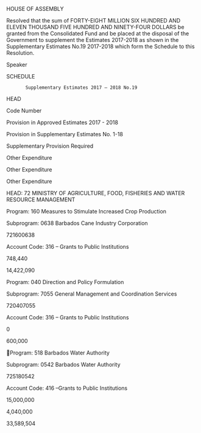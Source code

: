 HOUSE OF ASSEMBLY

Resolved that the sum of FORTY-EIGHT MILLION SIX HUNDRED AND ELEVEN THOUSAND
FIVE HUNDRED AND NINETY-FOUR DOLLARS be granted from the Consolidated Fund and be
placed at the disposal of the Government to supplement the Estimates 2017-2018 as shown in
the Supplementary Estimates No.19 2017-2018 which form the Schedule to this Resolution.

Speaker

SCHEDULE

           Supplementary Estimates 2017 – 2018 No.19

HEAD

Code
Number

Provision in
Approved
Estimates
2017 - 2018

Provision in
Supplementary
Estimates
No. 1-18

Supplementary
Provision
Required

Other
Expenditure

Other
Expenditure

Other
Expenditure

HEAD: 72 MINISTRY OF AGRICULTURE,
FOOD, FISHERIES AND WATER RESOURCE
MANAGEMENT

Program: 160 Measures to Stimulate
Increased Crop Production

Subprogram: 0638 Barbados Cane Industry
Corporation

721600638

Account Code: 316 – Grants to Public
Institutions

748,440

14,422,090

Program: 040 Direction and Policy
Formulation

Subprogram: 7055 General Management and
Coordination Services

720407055

Account Code: 316 – Grants to Public
Institutions

0

600,000

Program: 518 Barbados Water Authority

Subprogram: 0542 Barbados Water Authority

725180542

Account Code: 416 –Grants to Public
Institutions

15,000,000

4,040,000

33,589,504

